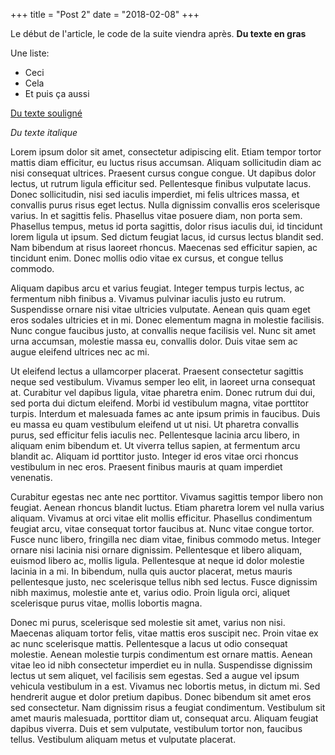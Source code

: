 +++
title = "Post 2"
date = "2018-02-08"
+++

Le début de l'article, le code de la suite viendra après.
**Du texte en gras**

Une liste:

* Ceci
* Cela
* Et puis ça aussi

<u>Du texte souligné</u>



*Du texte italique*



Lorem ipsum dolor sit amet, consectetur adipiscing elit. Etiam tempor tortor
mattis diam efficitur, eu luctus risus accumsan. Aliquam sollicitudin diam ac
nisi consequat ultrices. Praesent cursus congue congue. Ut dapibus dolor lectus,
ut rutrum ligula efficitur sed. Pellentesque finibus vulputate lacus. Donec
sollicitudin, nisi sed iaculis imperdiet, mi felis ultrices massa, et convallis
purus risus eget lectus. Nulla dignissim convallis eros scelerisque varius. In
et sagittis felis. Phasellus vitae posuere diam, non porta sem. Phasellus
tempus, metus id porta sagittis, dolor risus iaculis dui, id tincidunt lorem
ligula ut ipsum. Sed dictum feugiat lacus, id cursus lectus blandit sed. Nam
bibendum at risus laoreet rhoncus. Maecenas sed efficitur sapien, ac tincidunt
enim. Donec mollis odio vitae ex cursus, et congue tellus commodo.

Aliquam dapibus arcu et varius feugiat. Integer tempus turpis lectus, ac
fermentum nibh finibus a. Vivamus pulvinar iaculis justo eu rutrum. Suspendisse
ornare nisi vitae ultricies vulputate. Aenean quis quam eget eros sodales
ultricies et in mi. Donec elementum magna in molestie facilisis. Nunc congue
faucibus justo, at convallis neque facilisis vel. Nunc sit amet urna accumsan,
molestie massa eu, convallis dolor. Duis vitae sem ac augue eleifend ultrices
nec ac mi.

Ut eleifend lectus a ullamcorper placerat. Praesent consectetur sagittis neque
sed vestibulum. Vivamus semper leo elit, in laoreet urna consequat at. Curabitur
vel dapibus ligula, vitae pharetra enim. Donec rutrum dui dui, sed porta dui
dictum eleifend. Morbi id vestibulum magna, vitae porttitor turpis. Interdum et
malesuada fames ac ante ipsum primis in faucibus. Duis eu massa eu quam
vestibulum eleifend ut ut nisi. Ut pharetra convallis purus, sed efficitur felis
iaculis nec. Pellentesque lacinia arcu libero, in aliquam enim bibendum et. Ut
viverra tellus sapien, at fermentum arcu blandit ac. Aliquam id porttitor justo.
Integer id eros vitae orci rhoncus vestibulum in nec eros. Praesent finibus
mauris at quam imperdiet venenatis.

Curabitur egestas nec ante nec porttitor. Vivamus sagittis tempor libero non
feugiat. Aenean rhoncus blandit luctus. Etiam pharetra lorem vel nulla varius
aliquam. Vivamus at orci vitae elit mollis efficitur. Phasellus condimentum
feugiat arcu, vitae consequat tortor faucibus at. Nunc vitae congue tortor.
Fusce nunc libero, fringilla nec diam vitae, finibus commodo metus. Integer
ornare nisi lacinia nisi ornare dignissim. Pellentesque et libero aliquam,
euismod libero ac, mollis ligula. Pellentesque at neque id dolor molestie
lacinia in a mi. In bibendum, nulla quis auctor placerat, metus mauris
pellentesque justo, nec scelerisque tellus nibh sed lectus. Fusce dignissim nibh
maximus, molestie ante et, varius odio. Proin ligula orci, aliquet scelerisque
purus vitae, mollis lobortis magna.

Donec mi purus, scelerisque sed molestie sit amet, varius non nisi. Maecenas
aliquam tortor felis, vitae mattis eros suscipit nec. Proin vitae ex ac nunc
scelerisque mattis. Pellentesque a lacus ut odio consequat molestie. Aenean
molestie turpis condimentum est ornare mattis. Aenean vitae leo id nibh
consectetur imperdiet eu in nulla. Suspendisse dignissim lectus ut sem aliquet,
vel facilisis sem egestas. Sed a augue vel ipsum vehicula vestibulum in a est.
Vivamus nec lobortis metus, in dictum mi. Sed hendrerit augue et dolor pretium
dapibus. Donec bibendum sit amet eros sed consectetur. Nam dignissim risus a
feugiat condimentum. Vestibulum sit amet mauris malesuada, porttitor diam ut,
consequat arcu. Aliquam feugiat dapibus viverra. Duis et sem vulputate,
vestibulum tortor non, faucibus tellus. Vestibulum aliquam metus et vulputate
placerat.
